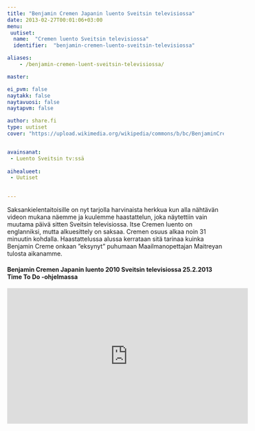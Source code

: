 ```yaml
---
title: "Benjamin Cremen Japanin luento Sveitsin televisiossa"
date: 2013-02-27T00:01:06+03:00
menu:
 uutiset:
  name:  "Cremen luento Sveitsin televisiossa"
  identifier:  "benjamin-cremen-luento-sveitsin-televisiossa"

aliases:
    - /benjamin-cremen-luent-sveitsin-televisiossa/

master:

ei_pvm: false
naytakk: false
naytavuosi: false
naytapvm: false

author: share.fi
type: uutiset
cover: "https://upload.wikimedia.org/wikipedia/commons/b/bc/BenjaminCremeNYClecture2008.jpg"


avainsanat:
 - Luento Sveitsin tv:ssä
 
aihealueet:
 - Uutiset
 

---
```



<p class="alustus">Saksankielentaitoisille on nyt tarjolla harvinaista herkkua kun alla nähtävän videon mukana näemme ja kuulemme haastattelun, joka näytettiin vain muutama päivä sitten Sveitsin televisiossa. Itse Cremen luento on englanniksi, mutta alkuesittely on saksaa. Cremen osuus alkaa noin 31 minuutin kohdalla. Haastattelussa alussa kerrataan sitä tarinaa kuinka Benjamin Creme onkaan ”eksynyt” puhumaan Maailmanopettajan Maitreyan tulosta aikanamme.</p>
<h4>Benjamin Cremen Japanin luento 2010 Sveitsin televisiossa 25.2.2013 Time To Do -ohjelmassa</h4>
<iframe width="560" height="315" src="https://www.youtube-nocookie.com/embed/AaGVMSTNmac?rel=0&amp;controls=0&ampstart=15;showinfo=0" frameborder="0" allow="autoplay; encrypted-media" allowfullscreen></iframe>